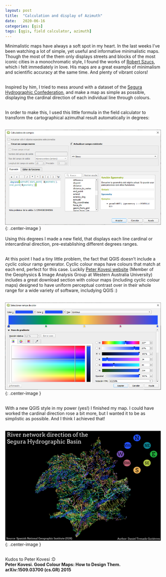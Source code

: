 ```yaml
---
layout: post
title:  "Calculation and display of Azimuth"
date:   2020-06-16 
categories: [gis]
tags: [qgis, field calculator, azimuth]
---
```


Minimalistic maps have always a soft spot in my heart. In the last weeks I’ve been watching a lot of simple, yet useful and informative minimalistic maps. Though the most of the them only displays  streets and blocks of the most iconic cities in a monochromatic style, I found the works of [Robert Szucs], which i felt immediately in love. His maps are a great example of minimalism and scientific accuracy at the same time. And plenty of vibrant colors!<br/><br/>

Inspired by him, I tried to mess around with a dataset of the [Segura Hydrographic Confederation], and make a map as simple as possible, displaying the cardinal direction of each individual line through colours.<br/><br/>

In order to make this, I used this little formula in the field calculator to transform the cartographical azimuthal result automatically in degrees:<br/><br/>

![field calculator](/static/projects/direccion_cuencas_segura_1.png){: .center-image }<br/><br/>
Using this degrees I made a new field, that displays each line cardinal or intercardinal direction, pre-establishing different degrees ranges. <br/><br/>

At this point I had a tiny little problem, the fact that QGIS doesn’t include a cyclic colour ramp generator. Cyclic colour maps have colours that match at each end, perfect for this case. Luckily [Peter Kovesi website] (Member of the Geophysics & Image Analysis Group at Western Australia University) includes a great download section with colour maps (including cyclic colour maps) designed to have uniform perceptual contrast over in their whole range for a wide variety of software, includying QGIS :)<br/><br/>

![Cyclic colour](/static/projects/direccion_cuencas_segura_2.png){: .center-image }<br/><br/>

With a new QGIS style in my power (yes!) I finished my map. I could have worked the cardinal direction rose a bit more, but I wanted it to be as simplistic as possible. And I think I achieved that!<br/><br/>  

![map](/static/projects/direccion_cuencas_segura.png){: .center-image }<br/><br/> 


Kudos to Peter Kovesi :D  
**Peter Kovesi. Good Colour Maps: How to Design Them.**  
**arXiv:1509.03700 (cs.GR) 2015**  


[Robert Szucs]: https://grasshoppergeography.com/
[Segura Hydrographic Confederation]: https://es.wikipedia.org/wiki/Confederaci%C3%B3n_Hidrogr%C3%A1fica_del_Segura
[Peter Kovesi website]: https://peterkovesi.com/
